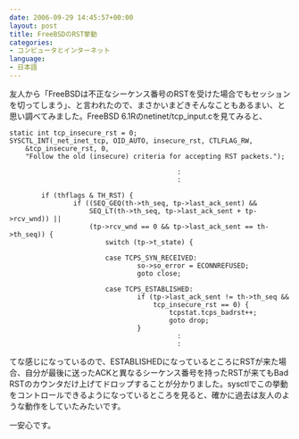 ```yaml
---
date: 2006-09-29 14:45:57+00:00
layout: post
title: FreeBSDのRST挙動
categories:
- コンピュータとインターネット
language:
- 日本語
---
```


友人から「FreeBSDは不正なシーケンス番号のRSTを受けた場合でもセッションを切ってしまう」、と言われたので、まさかいまどきそんなこともあるまい、と思い調べてみました。FreeBSD 6.1Rのnetinet/tcp_input.cを見てみると、

    
    static int tcp_insecure_rst = 0;
    SYSCTL_INT(_net_inet_tcp, OID_AUTO, insecure_rst, CTLFLAG_RW,
        &tcp_insecure_rst, 0,
        "Follow the old (insecure) criteria for accepting RST packets.");
    
                                              :
                                              :
    
            if (thflags & TH_RST) {
                    if ((SEQ_GEQ(th->th_seq, tp->last_ack_sent) &&
                        SEQ_LT(th->th_seq, tp->last_ack_sent + tp->rcv_wnd)) ||
                        (tp->rcv_wnd == 0 && tp->last_ack_sent == th->th_seq)) {
                            switch (tp->t_state) {
    
                            case TCPS_SYN_RECEIVED:
                                    so->so_error = ECONNREFUSED;
                                    goto close;
    
                            case TCPS_ESTABLISHED:
                                    if (tp->last_ack_sent != th->th_seq &&
                                        tcp_insecure_rst == 0) {
                                            tcpstat.tcps_badrst++;
                                            goto drop;
                                    }
                                              :
                                              :


てな感じになっているので、ESTABLISHEDになっているところにRSTが来た場合、自分が最後に送ったACKと異なるシーケンス番号を持ったRSTが来てもBad RSTのカウンタだけ上げてドロップすることが分かりました。sysctlでこの挙動をコントロールできるようになっているところを見ると、確かに過去は友人のような動作をしていたみたいです。

一安心です。
